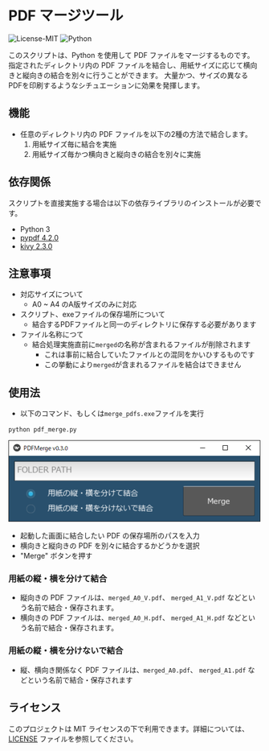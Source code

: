 # PDF マージツール

![License-MIT](https://img.shields.io/badge/license-MIT-blue.svg?style=flat)
![Python](https://custom-icon-badges.herokuapp.com/badge/Python-3572A5.svg?logo=Python&logoColor=white)

このスクリプトは、Python を使用して PDF ファイルをマージするものです。  
指定されたディレクトリ内の PDF ファイルを結合し、用紙サイズに応じて横向きと縦向きの結合を別々に行うことができます。
大量かつ、サイズの異なるPDFを印刷するようなシチュエーションに効果を発揮します。

## 機能

- 任意のディレクトリ内の PDF ファイルを以下の2種の方法で結合します。
  1. 用紙サイズ毎に結合を実施
  2. 用紙サイズ毎かつ横向きと縦向きの結合を別々に実施

## 依存関係

スクリプトを直接実施する場合は以下の依存ライブラリのインストールが必要です。

- Python 3
- [pypdf 4.2.0](https://github.com/py-pdf/pypdf)
- [kivy 2.3.0](https://github.com/kivy/kivy)

## 注意事項

- 対応サイズについて
  - A0 ~ A4 のA版サイズのみに対応
- スクリプト、exeファイルの保存場所について
  - 結合するPDFファイルと同一のディレクトリに保存する必要があります
- ファイル名称につて
  - 結合処理実施直前に`merged`の名称が含まれるファイルが削除されます
    - これは事前に結合していたファイルとの混同をかいひするものです
    - この挙動により`merged`が含まれるファイルを結合はできません

## 使用法

- 以下のコマンド、もしくは`merge_pdfs.exe`ファイルを実行  

```shell
python pdf_merge.py
```

![PDFMerge](./img/PDFMerge.png)

- 起動した画面に結合したい PDF の保存場所のパスを入力
- 横向きと縦向きの PDF を別々に結合するかどうかを選択
- "Merge" ボタンを押す

### 用紙の縦・横を分けて結合

- 縦向きの PDF ファイルは、`merged_A0_V.pdf`、 `merged_A1_V.pdf` などという名前で結合・保存されます。
- 横向きの PDF ファイルは、`merged_A0_H.pdf`、 `merged_A1_H.pdf` などという名前で結合・保存されます。

### 用紙の縦・横を分けないで結合

- 縦、横向き関係なく PDF ファイルは、`merged_A0.pdf`、 `merged_A1.pdf` などという名前で結合・保存されます

## ライセンス

このプロジェクトは MIT ライセンスの下で利用できます。詳細については、[LICENSE](LICENSE) ファイルを参照してください。

[LICENSE]: https://github.com/mizu-99/PDFMerge/blob/master/LICENSE
